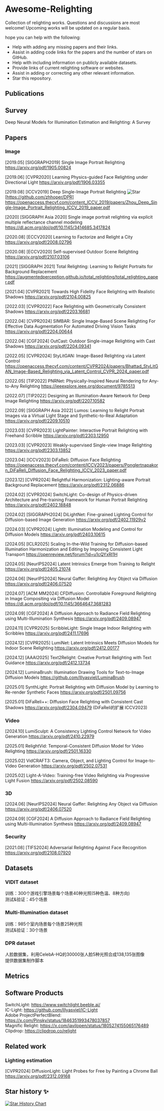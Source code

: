 # Awesome-Relighting

Collection of relighting works. Questions and discussions are most welcome! Upcoming works will be updated on a regular basis.

hope you can help with the following:
- Help with adding any missing papers and their links.
- Assist in adding code links for the papers and the number of stars on GitHub.
- Help with including information on publicly available datasets.
- Provide links of current relighting software or websites.
- Assist in adding or correcting any other relevant information.
- Star this repository.

## Publications

## Survey
Deep Neural Models for Illumination Estimation and Relighting: A Survey 

## Papers

### Image

[2019.05] [SIGGRAPH2019] Single Image Portrait Relighting  https://arxiv.org/pdf/1905.00824     
 
[2019.06] [CVPR2020] Learning Physics-guided Face Relighting under Directional Light https://arxiv.org/pdf/1906.03355  

[2019.08] [ICCV2019] Deep Single-Image Portrait Relighting  ![Star](https://img.shields.io/github/stars/zhhoper/DPR.svg?style=social&label=Stars)[https://github.com/zhhoper/DPR] https://openaccess.thecvf.com/content_ICCV_2019/papers/Zhou_Deep_Single-Image_Portrait_Relighting_ICCV_2019_paper.pdf   

[2020] [SIGGRAPH Asia 2020] Single image portrait relighting via explicit multiple reflectance channel modeling https://dl.acm.org/doi/pdf/10.1145/3414685.3417824  

[2020.08] [ECCV2020] Learning to Factorize and Relight a City  https://arxiv.org/pdf/2008.02796  

[2020.08] [ECCV2020] Self-supervised Outdoor Scene Relighting https://arxiv.org/pdf/2107.03106  

[2021] [SIGGRAPH 2021] Total Relighting: Learning to Relight Portraits for Background Replacement   https://augmentedperception.github.io/total_relighting/total_relighting_paper.pdf 

[2021.04] [CVPR2021] Towards High Fidelity Face Relighting with Realistic Shadows https://arxiv.org/pdf/2104.00825    

[2022.03] [CVPR2022] Face Relighting with Geometrically Consistent Shadows  https://arxiv.org/pdf/2203.16681   

[2022.04] [CVPR2024] SIMBAR: Single Image-Based Scene Relighting For Effective Data Augmentation For Automated Driving Vision Tasks  https://arxiv.org/pdf/2204.00644  

[2022.04] [CGF2024] OutCast: Outdoor Single-image Relighting with Cast Shadows https://arxiv.org/pdf/2204.09341        

[2022.05] [CVPR2024] StyLitGAN: Image-Based Relighting via Latent Control https://openaccess.thecvf.com/content/CVPR2024/papers/Bhattad_StyLitGAN_Image-Based_Relighting_via_Latent_Control_CVPR_2024_paper.pdf   

[2022.05] [TIP2022] PNRNet: Physically-Inspired Neural Rendering for Any-to-Any Relighting https://ieeexplore.ieee.org/document/9785513

[2022.07] [TIP2022] Designing an Illumination-Aware Network for Deep Image Relighting https://arxiv.org/pdf/2207.10582   

[2022.09] [SIGGRAPH Asia 2022] Lumos: Learning to Relight Portrait Images via a Virtual Light Stage and Synthetic-to-Real Adaptation  https://arxiv.org/pdf/2209.10510   

[2023.03] [CVPR2023] LightPainter: Interactive Portrait Relighting with Freehand Scribble https://arxiv.org/pdf/2303.12950  

[2023.03] [CVPR2023] Weakly-supervised Single-view Image Relighting https://arxiv.org/pdf/2303.13852  

[2023.04] [ICCV2023] DiFaReli: Diffusion Face Relighting https://openaccess.thecvf.com/content/ICCV2023/papers/Ponglertnapakorn_DiFaReli_Diffusion_Face_Relighting_ICCV_2023_paper.pdf    

[2023.12] [CVPR2024] Relightful Harmonization: Lighting-aware Portrait Background Replacement   https://arxiv.org/pdf/2312.06886    

[2024.02] [CVPR2024] SwitchLight: Co-design of Physics-driven Architecture and Pre-training Framework for Human Portrait Relighting  https://arxiv.org/pdf/2402.18848   

[2024.02] [SIGGRAPH2024] DiLightNet: Fine-grained Lighting Control for Diffusion-based Image Generation  https://arxiv.org/pdf/2402.11929v2       

[2024.03] [CVPR2024] LightIt: Illumination Modeling and Control for Diffusion Models   https://arxiv.org/pdf/2403.10615           

[2024.05] [ICLR2025] Scaling In-the-Wild Training for Diffusion-based Illumination Harmonization and Editing by Imposing Consistent Light Transport https://openreview.net/forum?id=u1cQYxRI1H   

[2024.05] [NeurIPS2024] Latent Intrinsics Emerge from Training to Relight  https://arxiv.org/pdf/2405.21074   

[2024.06] [NeurIPS2024] Neural Gaffer: Relighting Any Object via Diffusion https://arxiv.org/pdf/2406.07520  

[2024.07] [ACM MM2024] CFDiffusion: Controllable Foreground Relighting in Image Compositing via Diffusion Model  https://dl.acm.org/doi/pdf/10.1145/3664647.3681283  

[2024.09] [CGF2024] A Diffusion Approach to Radiance Field Relighting using Multi-Illumination Synthesis https://arxiv.org/pdf/2409.08947   

[2024.11] [CVPR2025] ScribbleLight: Single Image Indoor Relighting with Scribbles https://arxiv.org/pdf/2411.17696   

[2024.12] [CVPR2025] LumiNet: Latent Intrinsics Meets Diffusion Models for Indoor Scene Relighting https://arxiv.org/pdf/2412.00177    

[2024.12] [AAAI2025] Text2Relight: Creative Portrait Relighting with Text Guidance https://arxiv.org/pdf/2412.13734

[2024.12] LuminaBrush: Illumination Drawing Tools for Text-to-Image Diffusion Models https://github.com/lllyasviel/LuminaBrush  

[2025.01] SynthLight: Portrait Relighting with Diffusion Model by Learning to Re-render Synthetic Faces https://arxiv.org/pdf/2501.09756     

[2025.01] DiFaReli++: Diffusion Face Relighting with Consistent Cast Shadows https://arxiv.org/pdf/2304.09479 (DiFaReli的扩展 ICCV2023)  


### Video
[2024.10] LumiSculpt: A Consistency Lighting Control Network for Video Generation https://arxiv.org/pdf/2410.22979  

[2025.01] RelightVid: Temporal-Consistent Diffusion Model for Video Relighting https://arxiv.org/pdf/2501.16330    

[2025.02] VidCRAFT3: Camera, Object, and Lighting Control for Image-to-Video Generation https://arxiv.org/pdf/2502.07531  

[2025.02] Light-A-Video: Training-free Video Relighting via Progressive Light Fusion https://arxiv.org/pdf/2502.08590        


### 3D
[2024.06] [NeurIPS2024] Neural Gaffer: Relighting Any Object via Diffusion https://arxiv.org/pdf/2406.07520   

[2024.09] [CGF2024] A Diffusion Approach to Radiance Field Relighting using Multi-Illumination Synthesis https://arxiv.org/pdf/2409.08947   

### Security
[2021.08] [TIFS2024]  Adversarial Relighting Against Face Recognition https://arxiv.org/pdf/2108.07920             

## Datasets
### VIDIT dataset
训练：300个游戏引擎场景每个场景40种光照(5种色温、8种方向)   
测试&验证：45个场景  
### Multi-Illumination dataset
训练：985个室内场景每个场景25种光照  
测试&验证：30个场景  
### DPR dataset
人脸数据集，利用CelebA-HQ的30000张人脸5种光照合成138,135张图像  
提供数据集制作脚本  
## Metrics

## Software Products
SwitchLight: https://www.switchlight.beeble.ai/   
IC-Light: https://github.com/lllyasviel/IC-Light   
Adobe ProjectPerfectBlend: https://x.com/Pinsky/status/1846351993478037857   
Magnific Relight: https://x.com/javilopen/status/1805274155065176489   
Clipdrop: https://clipdrop.co/relight   

## Related work

### Lighting estimation
[CVPR2024] DiffusionLight: Light Probes for Free by Painting a Chrome Ball https://arxiv.org/pdf/2312.09168  



## Star history ✨ 

[![Star History Chart](https://api.star-history.com/svg?repos=tandaily/Awesome-Relighting&type=Date)](https://star-history.com/#tandaily/Awesome-Relighting&Date)
